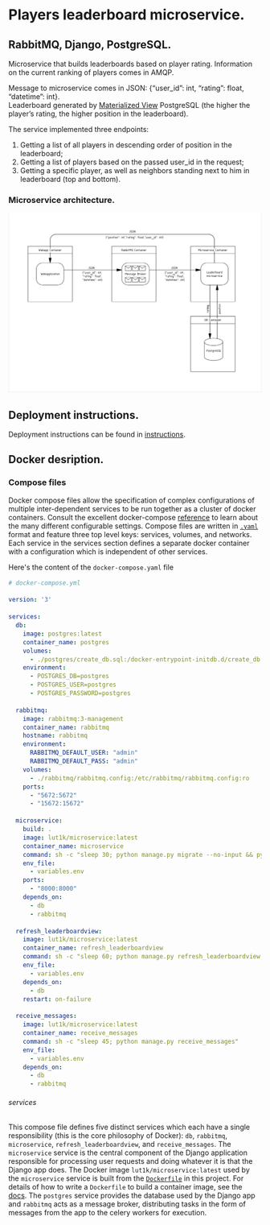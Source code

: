 # Players leaderboard microservice.
## RabbitMQ, Django, PostgreSQL.
Microservice that builds leaderboards based on player rating. Information on the current ranking of players comes in AMQP.

Message to microservice comes in JSON: {“user_id”: int, “rating”: float, “datetime”: int<timestamp>}.
<br>
Leaderboard generated  by [Materialized View](https://postgrespro.ru/docs/postgrespro/9.5/rules-materializedviews) PostgreSQL (the higher the player’s rating, the
higher position in the leaderboard).

The service implemented three endpoints:
1) Getting a list of all players in descending order of position in the leaderboard;
2) Getting a list of players based on the passed user_id in the request;
3) Getting a specific player, as well as neighbors standing next to him in leaderboard (top and bottom).

### Microservice architecture.
![Microservice architecture](Instructions/micro_architecture.png)
## Deployment instructions.
Deployment instructions can be found in [instructions](Instructions/deploy_instruction.md).


## Docker desription.

### Compose files
Docker compose files allow the specification of complex configurations of multiple inter-dependent
services to be run together as a cluster of docker containers. Consult the excellent docker-compose
[reference](https://docs.docker.com/compose/compose-file/) to learn about the many different
configurable settings. Compose files are written in [`.yaml`](http://yaml.org/) format and feature three
top level keys: services, volumes, and networks. Each service in the services section defines a 
separate docker container with a configuration which is independent of other services.

Here's the content of the `docker-compose.yaml` file
```YAML
# docker-compose.yml

version: '3'

services:
  db:
    image: postgres:latest
    container_name: postgres
    volumes:
      - ./postgres/create_db.sql:/docker-entrypoint-initdb.d/create_db.sql
    environment:
      - POSTGRES_DB=postgres
      - POSTGRES_USER=postgres
      - POSTGRES_PASSWORD=postgres

  rabbitmq:
    image: rabbitmq:3-management
    container_name: rabbitmq
    hostname: rabbitmq
    environment:
      RABBITMQ_DEFAULT_USER: "admin"
      RABBITMQ_DEFAULT_PASS: "admin"
    volumes:
      - ./rabbitmq/rabbitmq.config:/etc/rabbitmq/rabbitmq.config:ro
    ports:
      - "5672:5672"
      - "15672:15672"

  microservice:
    build: .
    image: lut1k/microservice:latest
    container_name: microservice
    command: sh -c "sleep 30; python manage.py migrate --no-input && python manage.py runserver 0.0.0.0:8000;"
    env_file:
      - variables.env
    ports:
      - "8000:8000"
    depends_on:
      - db
      - rabbitmq

  refresh_leaderboardview:
    image: lut1k/microservice:latest
    container_name: refresh_leaderboardview
    command: sh -c "sleep 60; python manage.py refresh_leaderboardview;"
    env_file:
      - variables.env
    depends_on:
      - db
    restart: on-failure

  receive_messages:
    image: lut1k/microservice:latest
    container_name: receive_messages
    command: sh -c "sleep 45; python manage.py receive_messages"
    env_file:
      - variables.env
    depends_on:
      - db
      - rabbitmq

```
###### _services_
This compose file defines five distinct services which each have a single responsibility (this is
the core philosophy of Docker): `db`, `rabbitmq`, `microservice`, `refresh_leaderboardview`, and `receive_messages`.
The `microservice` service is the central component of the Django application responsible for processing user
requests and doing whatever it is that the Django app does. The Docker image `lut1k/microservice:latest` used by the
`microservice` service is built from the [`Dockerfile`](./Dockerfile) in this project. For details of how to
write a `Dockerfile` to build a container image, see the
[docs](https://docs.docker.com/engine/reference/builder/). The `postgres` service provides the
database used by the Django app and `rabbitmq` acts as a message broker, distributing tasks in the
form of messages from the app to the celery workers for execution.